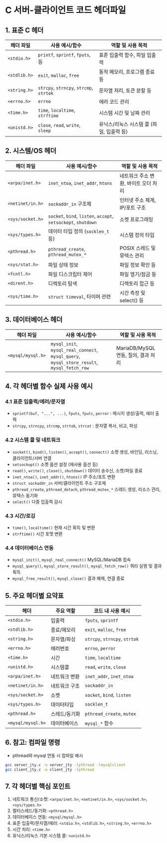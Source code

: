 # C 서버-클라이언트 코드 헤더파일 

## 1. 표준 C 헤더

| 헤더 파일        | 사용 예시/함수                                | 역할 및 사용 목적                |
| ------------ | --------------------------------------- | ------------------------- |
| `<stdio.h>`  | `printf`, `sprintf`, `fputs`, 등         | 표준 입출력 함수, 파일 입출력         |
| `<stdlib.h>` | `exit`, `malloc`, `free`                | 동적 메모리, 프로그램 종료 등         |
| `<string.h>` | `strcpy`, `strncpy`, `strcmp`, `strtok` | 문자열 처리, 토큰 분할 등           |
| `<errno.h>`  | `errno`                                 | 에러 코드 관리                  |
| `<time.h>`   | `time`, `localtime`, `strftime`         | 시스템 시간 및 날짜 관리            |
| `<unistd.h>` | `close`, `read`, `write`, `sleep`       | 유닉스/리눅스 시스템 콜 (파일, 입출력 등) |

## 2. 시스템/OS 헤더

| 헤더 파일            | 사용 예시/함수                                                       | 역할 및 사용 목적            |
| ---------------- | -------------------------------------------------------------- | --------------------- |
| `<arpa/inet.h>`  | `inet_ntoa`, `inet_addr`, `htons`                              | 네트워크 주소 변환, 바이트 오더 처리 |
| `<netinet/in.h>` | `sockaddr_in` 구조체                                              | 인터넷 주소 체계, IP/포트 구조   |
| `<sys/socket.h>` | `socket`, `bind`, `listen`, `accept`, `setsockopt`, `shutdown` | 소켓 프로그래밍              |
| `<sys/types.h>`  | 데이터 타입 정의 (`socklen_t` 등)                                      | 시스템 정의 타입             |
| `<pthread.h>`    | `pthread_create`, `pthread_mutex_*`                            | POSIX 스레드 및 뮤텍스 관리    |
| `<sys/stat.h>`   | 파일 상태 정보                                                       | 파일 정보 확인 등            |
| `<fcntl.h>`      | 파일 디스크립터 제어                                                    | 파일 열기/잠금 등            |
| `<dirent.h>`     | 디렉토리 탐색                                                        | 디렉토리 접근 등             |
| `<sys/time.h>`   | `struct timeval`, 타이머 관련                                       | 시간 측정 및 select() 등    |

## 3. 데이터베이스 헤더

| 헤더 파일             | 사용 예시/함수                                                                                   | 역할 및 사용 목적                  |
| ----------------- | ------------------------------------------------------------------------------------------ | --------------------------- |
| `<mysql/mysql.h>` | `mysql_init`, `mysql_real_connect`, `mysql_query`, `mysql_store_result`, `mysql_fetch_row` | MariaDB/MySQL 연동, 질의, 결과 처리 |



## 4. 각 헤더별 함수 실제 사용 예시

### 4.1 표준 입출력/에러/문자열

* `sprintf(buf, "...", ...)`, `fputs`, `fputc`, `perror` : 메시지 생성/출력, 에러 출력
* `strcpy`, `strncpy`, `strcmp`, `strtok`, `strcat` : 문자열 복사, 비교, 파싱

### 4.2 시스템 콜 및 네트워크

* `socket()`, `bind()`, `listen()`, `accept()`, `connect()`
  소켓 생성, 바인딩, 리스닝, 클라이언트/서버 연결
* `setsockopt()`
  소켓 옵션 설정 (재사용 옵션 등)
* `read()`, `write()`, `close()`, `shutdown()`
  데이터 송수신, 소켓/파일 종료
* `inet_ntoa()`, `inet_addr()`, `htons()`
  IP 주소/포트 변환
* `struct sockaddr_in`
  서버/클라이언트 주소 구조체
* `pthread_create`, `pthread_detach`, `pthread_mutex_*`
  스레드 생성, 리소스 관리, 뮤텍스 동기화
* `select()`
  다중 입출력 감시

### 4.3 시간/로깅

* `time()`, `localtime()`
  현재 시간 획득 및 변환
* `strftime()`
  시간 포맷 변환

### 4.4 데이터베이스 연동

* `mysql_init()`, `mysql_real_connect()`
  MySQL/MariaDB 접속
* `mysql_query()`, `mysql_store_result()`, `mysql_fetch_row()`
  쿼리 실행 및 결과 획득
* `mysql_free_result()`, `mysql_close()`
  결과 해제, 연결 종료



## 5. 주요 헤더별 요약표

| 헤더                | 주요 역할   | 코드 내 사용 예시                    |
| ----------------- | ------- | ----------------------------- |
| `<stdio.h>`       | 입출력     | `fputs`, `sprintf`            |
| `<stdlib.h>`      | 종료/메모리  | `exit`, `malloc`, `free`      |
| `<string.h>`      | 문자열/파싱  | `strcpy`, `strncpy`, `strtok` |
| `<errno.h>`       | 에러번호    | `errno`, `perror`             |
| `<time.h>`        | 시간      | `time`, `localtime`           |
| `<unistd.h>`      | 시스템콜    | `read`, `write`, `close`      |
| `<arpa/inet.h>`   | 네트워크 변환 | `inet_addr`, `inet_ntoa`      |
| `<netinet/in.h>`  | 네트워크 구조 | `sockaddr_in`                 |
| `<sys/socket.h>`  | 소켓      | `socket`, `bind`, `listen`    |
| `<sys/types.h>`   | 데이터타입   | `socklen_t`                   |
| `<pthread.h>`     | 스레드/동기화 | `pthread_create`, `mutex`     |
| `<mysql/mysql.h>` | 데이터베이스  | `mysql_*` 함수                  |



## 6. 참고: 컴파일 명령

* pthread와 mysql 연동 시 컴파일 예시

```sh
gcc server_jty.c -o server_jty -lpthread -lmysqlclient
gcc client_jty.c -o client_jty -lpthread
```



## 7. 각 헤더별 핵심 포인트

1. 네트워크 통신/소켓: `<arpa/inet.h>`, `<netinet/in.h>`, `<sys/socket.h>`, `<sys/types.h>`
2. 멀티스레드/동기화: `<pthread.h>`
3. 데이터베이스 연동: `<mysql/mysql.h>`
4. 표준 입출력/문자열/에러: `<stdio.h>`, `<stdlib.h>`, `<string.h>`, `<errno.h>`
5. 시간 처리: `<time.h>`
6. 유닉스/리눅스 기본 시스템 콜: `<unistd.h>`

